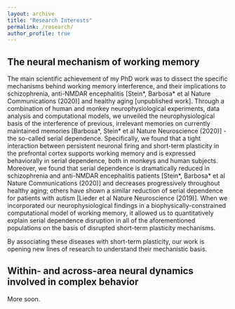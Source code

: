 ```yaml
---
layout: archive
title: "Research Interests"
permalink: /research/
author_profile: true
---
```


## The neural mechanism of working memory

The main scientific achievement of my PhD work was to dissect the specific mechanisms behind working memory interference, and their implications to schizophrenia, anti-NMDAR encephalitis [Stein*, Barbosa* et al Nature Communications (2020)] and healthy aging [unpublished work]. Through a combination of human and monkey neurophysiological experiments, data analysis and computational models, we unveiled the neurophysiological basis of the interference of previous, irrelevant memories on currently maintained memories [Barbosa*, Stein* et al Nature Neuroscience (2020)] - the so-called serial dependence. Specifically, we found that a tight interaction between persistent neuronal firing and short-term plasticity in the prefrontal cortex supports working memory and is expressed behaviorally in serial dependence, both in monkeys and human subjects. Moreover, we found that serial dependence is dramatically reduced in schizophrenia and anti-NMDAR encephalitis patients [Stein*, Barbosa* et al Nature Communications (2020)] and decreases progressively throughout healthy aging; others have shown a similar reduction of serial dependence for patients with autism [Lieder et al Nature Neuroscience (2019)]. When we incorporated our neurophysiological findings in a biophysically-constrained computational model of working memory, it allowed us to quantitatively explain serial dependence disruption in all of the aforementioned populations on the basis of disrupted short-term plasticity mechanisms. 

By associating these diseases with short-term plasticity, our work is opening new lines of research to understand their mechanistic basis.

## Within- and across-area neural dynamics involved in complex behavior


More soon. 
